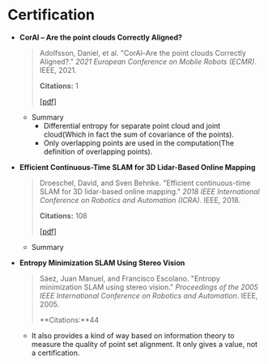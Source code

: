 # Certification

- **CorAl – Are the point clouds Correctly Aligned?**

  > Adolfsson, Daniel, et al. "CorAl–Are the point clouds Correctly Aligned?." *2021 European Conference on Mobile Robots (ECMR)*. IEEE, 2021.
  >
  > **Citations:** 1
  >
  > [[pdf]](./papers/CorAl__Are_the_point_clouds_Correctly_Aligned.pdf)

  - Summary
    - Differential entropy for separate point cloud and joint cloud(Which in fact the sum of covariance of the points). 
    - Only overlapping points are used in the computation(The definition of overlapping points).
  
- **Efficient Continuous-Time SLAM for 3D Lidar-Based Online Mapping**

  > Droeschel, David, and Sven Behnke. "Efficient continuous-time SLAM for 3D lidar-based online mapping." *2018 IEEE International Conference on Robotics and Automation (ICRA)*. IEEE, 2018.
  >
  > **Citations:** 108
  >
  > [[pdf]](./papers/Efficient_Continuous-Time_SLAM_for_3D_Lidar-Based_Online_Mapping.pdf)

  - Summary

- **Entropy Minimization SLAM Using Stereo Vision**

  > Sáez, Juan Manuel, and Francisco Escolano. "Entropy minimization SLAM using stereo vision." *Proceedings of the 2005 IEEE International Conference on Robotics and Automation*. IEEE, 2005.
  >
  > **Citations:**44

  - It also provides a kind of way based on information theory to measure the quality of point set alignment. It only gives a value, not a certification.
